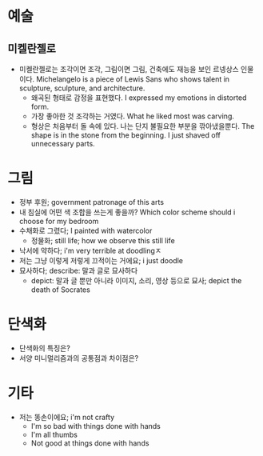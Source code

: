 # 예술
## 미켈란젤로
* 미켈란젤로는 조각이면 조각, 그림이면 그림, 건축에도 재능을 보인 르넹상스 인물이다.
Michelangelo is a piece of Lewis Sans who shows talent in sculpture, sculpture, and architecture.
  - 왜곡된 형태로 감정을 표현했다.  I expressed my emotions in distorted form.
  - 가장 좋아한 것 조각하는 거였다. What he liked most was carving.
  - 형상은 처음부터 돌 속에 있다.  나는 단지 불필요한 부분을 깎아냈을뿐다.
    The shape is in the stone from the beginning. I just shaved off unnecessary parts.

# 그림
* 정부 후원; government patronage of this arts
* 내 침실에 어떤 색 조합을 쓰는게 좋을까? Which color scheme should i choose for my bedroom
* 수채화로 그렸다; I painted with watercolor
	* 정물화; still life; how we observe this still life
* 낙서에 약하다; i'm very terrible at doodlingㅈ
* 저는 그냥 이렇게 저렇게 끄적이는 거에요; i just doodle
* 묘사하다; describe: 말과 글로 묘사하다
	* depict: 말과 글 뿐만 아니라 이미지, 소리, 영상 등으로 묘사; depict the death of Socrates

# 단색화
 * 단색화의 특징은?
 * 서양 미니멀리즘과의 공통점과 차이점은?

# 기타
* 저는 똥손이에요; i'm not crafty
  * I'm so bad with things done with hands
  * I'm all thumbs
  * Not good at things done with hands